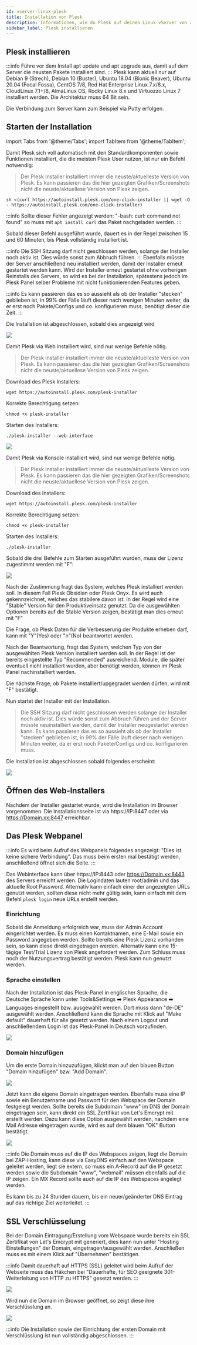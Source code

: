 ```yaml
---
id: vserver-linux-plesk
title: Installation von Plesk
description: Informationen, wie du Plesk auf deinen Linux vServer von ZAP-Hosting installieren kannst - ZAP-Hosting.com Dokumentation
sidebar_label: Plesk installieren
---
```


## Plesk installieren

:::info
Führe vor dem Install apt update und apt upgrade aus, damit auf dem Server die neusten Pakete installiert sind. 
:::
Plesk kann aktuell nur auf Debian 9 (Strech), Debian 10 (Buster), Ubuntu 18.04 (Bionic Beaver), Ubuntu 20.04 (Focal Fossa), CentOS 7/8, Red Hat Enterprise Linux 7.x/8.x, CloudLinux 7.1+/8, AlmaLinux OS, Rocky Linux 8.x und Virtuozzo Linux 7 installiert werden. Die Architektur muss 64 Bit sein.

Die Verbindung zum Server kann zum Beispiel via Putty erfolgen.


## Starten der Installation 

import Tabs from '@theme/Tabs';
import TabItem from '@theme/TabItem';

<Tabs>
<TabItem value="One-Click Installation" label="One-Click Installation">

Damit Plesk sich voll automatisch mit den Standardkomponenten sowie Funktionen installiert, die die meisten Plesk User nutzen, ist nur ein Befehl notwendig:

>Der Plesk Installer installiert immer die neuste/aktuelleste Version von Plesk. Es kann passieren das die hier gezeigten Grafiken/Screenshots nicht die neuste/aktuellese Version von Plesk zeigen.

```
sh <(curl https://autoinstall.plesk.com/one-click-installer || wget -O - https://autoinstall.plesk.com/one-click-installer)
```

:::info
Sollte dieser Fehler angezeigt werden: "-bash: curl: command not found" so muss mit `apt install curl` das Paket nachgeladen werden.
:::

Sobald dieser Befehl ausgeführt wurde, dauert es in der Regel zwischen 15 und 60 Minuten, bis Plesk vollständig installiert ist.

:::info
Die SSH Sitzung darf nicht geschlossen werden, solange der Installer noch aktiv ist. Dies würde sonst zum Abbruch führen. 
:::
Ebenfalls müsste der Server anschließend neu installiert werden, damit der Installer erneut gestartet werden kann. 
Wird der Installer erneut gestartet ohne vorherigen Reinstalls des Servers, so wird es bei der Installation, spätestens jedoch im Plesk Panel selber Probleme mit nicht funktionierenden Features geben. 

:::info
Es kann passieren das es so aussieht als ob der Installer "stecken" geblieben ist, in 99% der Fälle läuft dieser nach wenigen Minuten weiter, da er erst noch Pakete/Configs und co. konfigurieren muss, benötigt dieser die Zeit.
:::


Die Installation ist abgeschlossen, sobald dies angezeigt wird

![](https://user-images.githubusercontent.com/61839701/166188858-d4a9111b-987b-48d3-9ce2-616d46d62148.png)

</TabItem>
<TabItem value="Web Installation" label="Web Installation">

Damit Plesk via Web installiert wird, sind nur wenige Befehle nötig. 

>Der Plesk Installer installiert immer die neuste/aktuelleste Version von Plesk. Es kann passieren das die hier gezeigten Grafiken/Screenshots nicht die neuste/aktuellese Version von Plesk zeigen.

Download des Plesk Installers:
```
wget https://autoinstall.plesk.com/plesk-installer
```

Korrekte Berechtigung setzen:

```
chmod +x plesk-installer
```

Starten des Installers:

```
./plesk-installer --web-interface
```

![](https://screensaver01.zap-hosting.com/index.php/s/6gzT95ded8d99RD/preview)

</TabItem>
<TabItem value="Konsolen Installation" label="Konsolen Installation">

Damit Plesk via Konsole installiert wird, sind nur wenige Befehle nötig. 

>Der Plesk Installer installiert immer die neuste/aktuelleste Version von Plesk. Es kann passieren das die hier gezeigten Grafiken/Screenshots nicht die neuste/aktuellese Version von Plesk zeigen.

Download des Installers:

```
wget https://autoinstall.plesk.com/plesk-installer
```

Korrekte Berechtigung setzen:

```
chmod +x plesk-installer
```

Starten des Installers:

```
./plesk-installer
```

Sobald die drei Befehle zum Starten ausgeführt wurden, muss der Lizenz zugestimmt werden mit "F": 

![](https://user-images.githubusercontent.com/61839701/166188952-7dc6227a-b0ad-4057-92f5-07feb0774bb6.png)

Nach der Zustimmung fragt das System, welches Plesk installiert werden soll. In diesem Fall Plesk Obsidian oder Plesk Onyx. Es wird auch gekennzeichnet, welches das stabilere davon ist. In der Regel wird eine "Stable" Version für den Produktiveinsatz genutzt. Da die ausgewählten Optionen bereits auf die Stable Version zeigen, bestätigt man dies erneut mit "F"

Die Frage, ob Plesk Daten für die Verbesserung der Produkte erheben darf, kann mit "Y"(Yes) oder "n"(No) beantwortet werden. 


Nach der Beantwortung, fragt das System, welchen Typ von der ausgewählten Plesk Version installiert werden soll. In der Regel ist der bereits eingestellte Typ "Recommended" ausreichend. Module, die später eventuell nicht installiert wurden, aber benötigt werden, können im Plesk Panel nachinstalliert werden. 

Die nächste Frage, ob Pakete installiert/upgegradet werden dürfen, wird mit "F" bestätigt.

Nun startet der Installer mit der Installation.

>Die SSH Sitzung darf nicht geschlossen werden solange der Installer noch aktiv ist. Dies würde sonst zum Abbruch führen und der Server müsste neuinstalliert werden, damit der Installer neugestartet werden kann. 
Es kann passieren das es so aussieht als ob der Installer "stecken" geblieben ist, in 99% der Fälle läuft dieser nach wenigen Minuten weiter, da er erst noch Pakete/Configs und co. konfigurieren muss.

Die Installation ist abgeschlossen sobald folgendes erscheint: 

![](https://user-images.githubusercontent.com/61839701/166189018-19049c87-243a-49c6-bd26-55f7e245f98f.png)

</TabItem>
</Tabs>

## Öffnen des Web-Installers

Nachdem der Installer gestartet wurde, wird die Installation im Browser vorgenommen. Die Installationsseite ist via https://IP:8447 oder via https://Domain.xx:8447 erreichbar.

## Das Plesk Webpanel 

:::info
Es wird beim Aufruf des Webpanels folgendes angezeigt: "Dies ist keine sichere Verbindung". Das muss beim ersten mal bestätigt werden, anschließend öffnet sich die Seite. 
:::

Das Webinterface kann über https://IP:8443 oder https://Domain.xx:8443 des Servers erreicht werden. Die Logindaten lauten root/admin und das aktuelle Root Password. Alternativ kann einfach einer der angezeigten URLs genutzt werden, sollten diese nicht mehr gültig sein, kann einfach mit dem Befehl ```plesk login``` neue URLs erstellt werden. 

### Einrichtung

Sobald die Anmeldung erfolgreich war, muss der Admin Account eingerichtet werden. Es muss einen Kontaktnamen, eine E-Mail sowie ein Password angegeben werden. Sollte bereits eine Plesk Lizenz vorhanden sein, so kann diese direkt eingetragen werden. Alternativ kann eine 15-tägige Test/Trial Lizenz von Plesk angefordert werden. Zum Schluss muss noch der Nutzungsvertrag bestätigt werden. 
Plesk kann nun genutzt werden. 

### Sprache einstellen


Nach der Installation ist das Plesk-Panel in englischer Sprache, die Deutsche Sprache kann unter Tools&Settings ➡️ Plesk Appearance ➡️ Languages eingestellt bzw. ausgewählt werden. Dort muss dann "de-DE" ausgewählt werden. Anschließend kann die Sprache mit Klick auf "Make default" dauerhaft für alle gesetzt werden. 
Nach einem Logout und anschließendem Login ist das Plesk-Panel in Deutsch vorzufinden.

![](https://user-images.githubusercontent.com/61839701/166189048-96d33b62-7827-4e4d-a309-14eb24db0d86.png)

### Domain hinzufügen

Um die erste Domain hinzuzufügen, klickt man auf den blauen Button "Domain hinzufügen" bzw. "Add Domain".

![](https://user-images.githubusercontent.com/61839701/166189082-67e19710-76b1-4e23-b3a8-8ed3837acd3c.png)

Jetzt kann die eigene Domain eingetragen werden. Ebenfalls muss eine IP sowie ein Benutzername und Passwort für den Webspace der Domain festgelegt werden. Sollte bereits die Subdomain "www" im DNS der Domain eingetragen sein, kann direkt ein SSL Zertifikat von Let's Emcrypt mit erstellt werden. Dazu kann diese Option ausgewählt werden, nachdem eine Mail Adresse eingetragen wurde, wird es auf dem blauen "OK" Button bestätigt.  

![](https://user-images.githubusercontent.com/61839701/166189232-20770ac9-0b4c-4c6a-83f2-f2db3fead20c.png)

:::info
Die Domain muss auf die IP des Webspaces zeigen, liegt die Domain bei ZAP-Hosting, kann diese via EasyDNS einfach auf den Webspace geleitet werden, liegt sie extern, so muss ein A-Record auf die IP gesetzt werden sowie die Subdomain "www", "webmail" müssen ebenfalls auf die IP zeigen. Ein MX Record sollte auch auf die IP des Webspaces angelegt werden. 


Es kann bis zu 24 Stunden dauern, bis ein neuer/geänderter DNS Eintrag auf das richtige Ziel weiterleitet. 
:::

## SSL Verschlüsselung

Bei der Domain Eintragung/Erstellung vom Webspace wurde bereits ein SSL Zertifikat von Let's Emcrypt mit generiert, dies kann nun unter "Hosting Einstellungen" der Domain, eingetragen/ausgewählt werden. Anschließen muss es mit einem Klick auf "Übernehmen" bestätigen.

:::info
Damit dauerhaft auf HTTPS (SSL) geleitet wird beim Aufruf der Webseite muss das Häkchen bei "Dauerhafte, für SEO geeignete 301-Weiterleitung von HTTP zu HTTPS" gesetzt werden. 
:::

![](https://user-images.githubusercontent.com/61839701/166189406-3091cb91-c590-41aa-855c-c89170647e2c.png)

Wird nun die Domain im Browser geöffnet, so zeigt diese ihre Verschlüsslung an.

![](https://user-images.githubusercontent.com/61839701/166189426-946bcad0-584d-4139-9ccb-6770b39d4132.png)

:::info
Die Installation sowie der Einrichtung der ersten Domain mit Verschlüsslung ist nun vollständig abgeschlossen. 
:::
